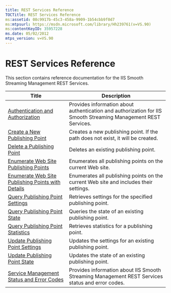 ```yaml
---
title: REST Services Reference
TOCTitle: REST Services Reference
ms:assetid: 08c9917b-45c3-458a-9909-1b54cbb9f0d7
ms:mtpsurl: https://msdn.microsoft.com/library/Hh239761(v=VS.90)
ms:contentKeyID: 35957228
ms.date: 05/02/2012
mtps_version: v=VS.90
---
```


# REST Services Reference

This section contains reference documentation for the IIS Smooth Streaming Management REST Services.

|Title|Description|
|--- |--- |
|[Authentication and Authorization](authentication-and-authorization.md)|Provides information about authentication and authorization for IIS Smooth Streaming Management REST Services.|
|[Create a New Publishing Point](create-a-new-publishing-point.md)|Creates a new publishing point. If the path does not exist, it will be created.|
|[Delete a Publishing Point](delete-a-publishing-point.md)|Deletes an existing publishing point.|
|[Enumerate Web Site Publishing Points](enumerate-web-site-publishing-points.md)|Enumerates all publishing points on the current Web site.|
|[Enumerate Web Site Publishing Points with Details](enumerate-web-site-publishing-points-with-details.md)|Enumerates all publishing points on the current Web site and includes their settings.|
|[Query Publishing Point Settings](query-publishing-point-settings.md)|Retrieves settings for the specified publishing point.|
|[Query Publishing Point State](query-publishing-point-state.md)|Queries the state of an existing publishing point.|
|[Query Publishing Point Statistics](query-publishing-point-statistics.md)|Retrieves statistics for a publishing point.|
|[Update Publishing Point Settings](update-publishing-point-settings.md)|Updates the settings for an existing publishing point.|
|[Update Publishing Point State](update-publishing-point-state.md)|Updates the state of an existing publishing point.|
|[Service Management Status and Error Codes](service-management-status-and-error-codes.md)|Provides information about IIS Smooth Streaming Management REST Services status and error codes.|
